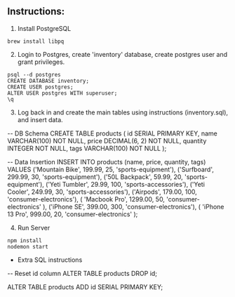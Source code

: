 ## Instructions:

1. Install PostgreSQL

```
brew install libpq
```

2. Login to Postgres, create 'inventory' database, create postgres user and grant privileges.

```
psql --d postgres
CREATE DATABASE inventory;
CREATE USER postgres;
ALTER USER postgres WITH superuser;
\q
```

3. Log back in and create the main tables using instructions (inventory.sql), and insert data.

-- DB Schema
CREATE TABLE products (
  id SERIAL PRIMARY KEY,
  name VARCHAR(100) NOT NULL,
  price DECIMAL(6, 2) NOT NULL,
  quantity INTEGER NOT NULL,
  tags VARCHAR(100) NOT NULL
);

-- Data Insertion
INSERT INTO
  products (name, price, quantity, tags)
VALUES
  ('Mountain Bike', 199.99, 25, 'sports-equipment'),
  ('Surfboard', 299.99, 30, 'sports-equipment'),
  ('50L Backpack', 59.99, 20, 'sports-equipment'),
  ('Yeti Tumbler', 29.99, 100, 'sports-accessories'),
  ('Yeti Cooler', 249.99, 30, 'sports-accessories'),
  ('Airpods', 179.00, 100, 'consumer-electronics'),
  (
    'Macbook Pro',
    1299.00,
    50,
    'consumer-electronics'
  ),
  ('iPhone SE', 399.00, 300, 'consumer-electronics'),
  (
    'iPhone 13 Pro',
    999.00,
    20,
    'consumer-electronics'
  );

4. Run Server

```
npm install
nodemon start
```


* Extra SQL instructions


-- Reset id column
ALTER TABLE
  products DROP id;

ALTER TABLE
  products
ADD
  id SERIAL PRIMARY KEY;
